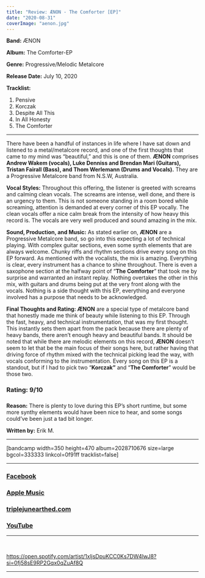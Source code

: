 ```yaml
---
title: "Review: ÆNON - The Comforter [EP]"
date: "2020-08-31"
coverImage: "aenon.jpg"
---
```


**Band:** ÆNON

**Album:** The Comforter-EP

**Genre:** Progressive/Melodic Metalcore

**Release Date:** July 10, 2020

**Tracklist:** 

1. Pensive
2. Korczak
3. Despite All This
4. In All Honesty 
5. The Comforter 

* * *

There have been a handful of instances in life where I have sat down and listened to a metal/metalcore record, and one of the first thoughts that came to my mind was “beautiful,” and this is one of them. **ÆNON** comprises **Andrew Wakem (vocals), Luke Denniss and Brendan Mari (Guitars), Tristan Fairall (Bass), and Thom Werlemann (Drums and Vocals).** They are a Progressive Metalcore band from N.S.W, Australia. 

**Vocal Styles:** Throughout this offering, the listener is greeted with screams and calming clean vocals. The screams are intense, well done, and there is an urgency to them. This is not someone standing in a room bored while screaming, attention is demanded at every corner of this EP vocally. The clean vocals offer a nice calm break from the intensity of how heavy this record is. The vocals are very well produced and sound amazing in the mix. 

**Sound, Production, and Music:** As stated earlier on, **ÆNON** are a Progressive Metalcore band, so go into this expecting a lot of technical playing. With complex guitar sections, even some synth elements that are always welcome. Chunky riffs and rhythm sections drive every song on this EP forward. As mentioned with the vocalists, the mix is amazing. Everything is clear, every instrument has a chance to shine throughout. There is even a saxophone section at the halfway point of “**The Comforter**” that took me by surprise and warranted an instant replay. Nothing overtakes the other in this mix, with guitars and drums being put at the very front along with the vocals. Nothing is a side thought with this EP, everything and everyone involved has a purpose that needs to be acknowledged. 

**Final Thoughts and Rating: ÆNON** are a special type of metalcore band that honestly made me think of beauty while listening to this EP. Through the fast, heavy, and technical instrumentation, that was my first thought. This instantly sets them apart from the pack because there are plenty of heavy bands, there aren’t enough heavy and beautiful bands. It should be noted that while there are melodic elements on this record, **ÆNON** doesn’t seem to let that be the main focus of their songs here, but rather having that driving force of rhythm mixed with the technical picking lead the way, with vocals conforming to the instrumentation. Every song on this EP is a standout, but if I had to pick two “**Korczak”** and “**The Comforter**” would be those two.

### **Rating:** 9/10

<h3 style="text-align:center;"></h3>

**Reason:** There is plenty to love during this EP’s short runtime, but some more synthy elements would have been nice to hear, and some songs could’ve been just a tad bit longer. 

**Written by:** Erik M.

* * *

\[bandcamp width=350 height=470 album=2028710676 size=large bgcol=333333 linkcol=0f91ff tracklist=false\]

* * *

### [Facebook](https://web.facebook.com/AEnonBand/?_rdc=1&_rdr)

### [Apple Music](https://music.apple.com/us/album/the-comforter-ep/1507336355)

### [triplejunearthed.com](https://www.triplejunearthed.com/artist/%C3%A6non)

### [YouTube](https://www.youtube.com/channel/UCmjFlNac8hpgdnQr1Iw4z2Q)

* * *

 

https://open.spotify.com/artist/1xljsDpuKCC0Ks7DW4lwJ8?si=0fj58sE9RP2Gqx0qZuAf8Q

* * *
